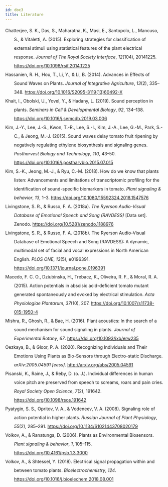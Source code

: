 ```yaml
---
id: doc3
title: Literature
---
```


<head>
<meta http-equiv="Content-Type" content="text/html; charset=utf-8"/>
<title>Literaturverzeichnis</title>
</head>
<body>
<div class="csl-bib-body" style="line-height: 2; margin-left: 2em; text-indent:-2em;">
  <div class="csl-entry">Chatterjee, S. K., Das, S., Maharatna, K., Masi, E., Santopolo, L., Mancuso, S., &amp; Vitaletti, A. (2015). Exploring strategies for classification of external stimuli using statistical features of the plant electrical response. <i>Journal of The Royal Society Interface</i>, <i>12</i>(104), 20141225. <a href="https://doi.org/10.1098/rsif.2014.1225">https://doi.org/10.1098/rsif.2014.1225</a></div>
  <span class="Z3988" title="url_ver=Z39.88-2004&amp;ctx_ver=Z39.88-2004&amp;rfr_id=info%3Asid%2Fzotero.org%3A2&amp;rft_id=info%3Adoi%2F10.1098%2Frsif.2014.1225&amp;rft_val_fmt=info%3Aofi%2Ffmt%3Akev%3Amtx%3Ajournal&amp;rft.genre=article&amp;rft.atitle=Exploring%20strategies%20for%20classification%20of%20external%20stimuli%20using%20statistical%20features%20of%20the%20plant%20electrical%20response&amp;rft.jtitle=Journal%20of%20The%20Royal%20Society%20Interface&amp;rft.stitle=Journal%20of%20The%20Royal%20Society%20Interface&amp;rft.volume=12&amp;rft.issue=104&amp;rft.aufirst=Shre%20Kumar&amp;rft.aulast=Chatterjee&amp;rft.au=Shre%20Kumar%20Chatterjee&amp;rft.au=Saptarshi%20Das&amp;rft.au=Koushik%20Maharatna&amp;rft.au=Elisa%20Masi&amp;rft.au=Luisa%20Santopolo&amp;rft.au=Stefano%20Mancuso&amp;rft.au=Andrea%20Vitaletti&amp;rft.date=2015-03-06&amp;rft.pages=20141225"></span>
  <div class="csl-entry">Hassanien, R. H., Hou, T., Li, Y., &amp; Li, B. (2014). Advances in Effects of Sound Waves on Plants. <i>Journal of Integrative Agriculture</i>, <i>13</i>(2), 335–348. <a href="https://doi.org/10.1016/S2095-3119(13)60492-X">https://doi.org/10.1016/S2095-3119(13)60492-X</a></div>
  <span class="Z3988" title="url_ver=Z39.88-2004&amp;ctx_ver=Z39.88-2004&amp;rfr_id=info%3Asid%2Fzotero.org%3A2&amp;rft_id=info%3Adoi%2F10.1016%2FS2095-3119(13)60492-X&amp;rft_val_fmt=info%3Aofi%2Ffmt%3Akev%3Amtx%3Ajournal&amp;rft.genre=article&amp;rft.atitle=Advances%20in%20Effects%20of%20Sound%20Waves%20on%20Plants&amp;rft.jtitle=Journal%20of%20Integrative%20Agriculture&amp;rft.stitle=Journal%20of%20Integrative%20Agriculture&amp;rft.volume=13&amp;rft.issue=2&amp;rft.aufirst=Reda%20HE&amp;rft.aulast=Hassanien&amp;rft.au=Reda%20HE%20Hassanien&amp;rft.au=Tian-zhen%20Hou&amp;rft.au=Yu-feng%20Li&amp;rft.au=Bao-ming%20Li&amp;rft.date=2014-02-01&amp;rft.pages=335-348&amp;rft.spage=335&amp;rft.epage=348&amp;rft.issn=2095-3119&amp;rft.language=en"></span>
  <div class="csl-entry">Khait, I., Obolski, U., Yovel, Y., &amp; Hadany, L. (2019). Sound perception in plants. <i>Seminars in Cell &amp; Developmental Biology</i>, <i>92</i>, 134–138. <a href="https://doi.org/10.1016/j.semcdb.2019.03.006">https://doi.org/10.1016/j.semcdb.2019.03.006</a></div>
  <span class="Z3988" title="url_ver=Z39.88-2004&amp;ctx_ver=Z39.88-2004&amp;rfr_id=info%3Asid%2Fzotero.org%3A2&amp;rft_id=info%3Adoi%2F10.1016%2Fj.semcdb.2019.03.006&amp;rft_val_fmt=info%3Aofi%2Ffmt%3Akev%3Amtx%3Ajournal&amp;rft.genre=article&amp;rft.atitle=Sound%20perception%20in%20plants&amp;rft.jtitle=Seminars%20in%20Cell%20%26%20Developmental%20Biology&amp;rft.stitle=Seminars%20in%20Cell%20%26%20Developmental%20Biology&amp;rft.volume=92&amp;rft.aufirst=I.&amp;rft.aulast=Khait&amp;rft.au=I.%20Khait&amp;rft.au=U.%20Obolski&amp;rft.au=Y.%20Yovel&amp;rft.au=L.%20Hadany&amp;rft.date=2019-08-01&amp;rft.pages=134-138&amp;rft.spage=134&amp;rft.epage=138&amp;rft.issn=1084-9521&amp;rft.language=en"></span>
  <div class="csl-entry">Kim, J.-Y., Lee, J.-S., Kwon, T.-R., Lee, S.-I., Kim, J.-A., Lee, G.-M., Park, S.-C., &amp; Jeong, M.-J. (2015). Sound waves delay tomato fruit ripening by negatively regulating ethylene biosynthesis and signaling genes. <i>Postharvest Biology and Technology</i>, <i>110</i>, 43–50. <a href="https://doi.org/10.1016/j.postharvbio.2015.07.015">https://doi.org/10.1016/j.postharvbio.2015.07.015</a></div>
  <span class="Z3988" title="url_ver=Z39.88-2004&amp;ctx_ver=Z39.88-2004&amp;rfr_id=info%3Asid%2Fzotero.org%3A2&amp;rft_id=info%3Adoi%2F10.1016%2Fj.postharvbio.2015.07.015&amp;rft_val_fmt=info%3Aofi%2Ffmt%3Akev%3Amtx%3Ajournal&amp;rft.genre=article&amp;rft.atitle=Sound%20waves%20delay%20tomato%20fruit%20ripening%20by%20negatively%20regulating%20ethylene%20biosynthesis%20and%20signaling%20genes&amp;rft.jtitle=Postharvest%20Biology%20and%20Technology&amp;rft.stitle=Postharvest%20Biology%20and%20Technology&amp;rft.volume=110&amp;rft.aufirst=Joo-Yeol&amp;rft.aulast=Kim&amp;rft.au=Joo-Yeol%20Kim&amp;rft.au=Jin-Su%20Lee&amp;rft.au=Taek-Ryoun%20Kwon&amp;rft.au=Soo-In%20Lee&amp;rft.au=Jin-A.%20Kim&amp;rft.au=Gyu-Myoung%20Lee&amp;rft.au=Soo-Chul%20Park&amp;rft.au=Mi-Jeong%20Jeong&amp;rft.date=2015-12-01&amp;rft.pages=43-50&amp;rft.spage=43&amp;rft.epage=50&amp;rft.issn=0925-5214&amp;rft.language=en"></span>
  <div class="csl-entry">Kim, S.-K., Jeong, M.-J., &amp; Ryu, C.-M. (2018). How do we know that plants listen: Advancements and limitations of transcriptomic profiling for the identification of sound-specific biomarkers in tomato. <i>Plant signaling &amp; behavior</i>, <i>13</i>, 1–3. <a href="https://doi.org/10.1080/15592324.2018.1547576">https://doi.org/10.1080/15592324.2018.1547576</a></div>
  <span class="Z3988" title="url_ver=Z39.88-2004&amp;ctx_ver=Z39.88-2004&amp;rfr_id=info%3Asid%2Fzotero.org%3A2&amp;rft_id=info%3Adoi%2F10.1080%2F15592324.2018.1547576&amp;rft_val_fmt=info%3Aofi%2Ffmt%3Akev%3Amtx%3Ajournal&amp;rft.genre=article&amp;rft.atitle=How%20do%20we%20know%20that%20plants%20listen%3A%20Advancements%20and%20limitations%20of%20transcriptomic%20profiling%20for%20the%20identification%20of%20sound-specific%20biomarkers%20in%20tomato&amp;rft.jtitle=Plant%20signaling%20%26%20behavior&amp;rft.stitle=Plant%20signaling%20%26%20behavior&amp;rft.volume=13&amp;rft.aufirst=Seon-Kyu&amp;rft.aulast=Kim&amp;rft.au=Seon-Kyu%20Kim&amp;rft.au=Mi-Jeong%20Jeong&amp;rft.au=Choong-Min%20Ryu&amp;rft.date=2018-11-16&amp;rft.pages=1-3&amp;rft.spage=1&amp;rft.epage=3"></span>
  <div class="csl-entry">Livingstone, S. R., &amp; Russo, F. A. (2018a). <i>The Ryerson Audio-Visual Database of Emotional Speech and Song (RAVDESS)</i> [Data set]. Zenodo. <a href="https://doi.org/10.5281/zenodo.1188976">https://doi.org/10.5281/zenodo.1188976</a></div>
  <span class="Z3988" title="url_ver=Z39.88-2004&amp;ctx_ver=Z39.88-2004&amp;rfr_id=info%3Asid%2Fzotero.org%3A2&amp;rft_val_fmt=info%3Aofi%2Ffmt%3Akev%3Amtx%3Adc&amp;rft.type=document&amp;rft.title=The%20Ryerson%20Audio-Visual%20Database%20of%20Emotional%20Speech%20and%20Song%20(RAVDESS)&amp;rft.publisher=Zenodo&amp;rft.description=Citing%20the%20RAVDESS%20The%20RAVDESS%20is%20released%20under%20a%20Creative%20Commons%20Attribution%20license%2C%20so%20please%20cite%20the%20RAVDESS%20if%20it%20is%20used%20in%20your%20work%20in%20any%20form.%C2%A0%20Published%20academic%20papers%20should%20use%20the%20academic%20paper%20citation%20for%20our%20PLoS1%20paper.%C2%A0%20Personal%20works%2C%20such%20as%20machine%20learning%20projects%2Fblog%20posts%2C%20should%20provide%20a%20URL%20to%20this%20Zenodo%20page%2C%20though%20a%20reference%20to%20our%20PLoS1%20paper%20would%20also%20be%20appreciated.%20Academic%20paper%20citation%20Livingstone%20SR%2C%20Russo%20FA%20(2018)%20The%20Ryerson%20Audio-Visual%20Database%20of%20Emotional%20Speech%20and%20Song%20(RAVDESS)%3A%20A%20dynamic%2C%20multimodal%20set%20of%20facial%20and%20vocal%20expressions%20in%20North%20American%20English.%20PLoS%20ONE%2013(5)%3A%20e0196391.%20https%3A%2F%2Fdoi.org%2F10.1371%2Fjournal.pone.0196391.%20Personal%20use%20citation%20Include%20a%20link%20to%20this%20Zenodo%20page%20-%20https%3A%2F%2Fzenodo.org%2Frecord%2F1188976%20Commercial%20Licenses%20Commercial%20licenses%20for%20the%20RAVDESS%20can%20be%20purchased.%C2%A0%20For%20more%20information%2C%20please%20visit%20our%20license%20fee%20page%2C%20or%20contact%20us%20at%20ravdess%40gmail.com.%20Contact%20Information%20If%20you%20would%20like%20further%20information%20about%20the%20RAVDESS%2C%20to%20purchase%20a%20commercial%20license%2C%20or%20if%20you%20experience%20any%20issues%20downloading%20files%2C%20please%20contact%20us%20at%20ravdess%40gmail.com.%20Example%20Videos%20Watch%20a%20sample%20of%20the%20RAVDESS%20speech%20and%20song%20videos.%20Emotion%20Classification%20Users%20If%20you're%20interested%20in%20using%20machine%20learning%20to%20classify%20emotional%20expressions%20with%20the%20RAVDESS%2C%20please%20see%20our%20new%20RAVDESS%20Facial%20Landmark%20Tracking%20data%20set%20%5BZenodo%20project%20page%5D.%20Construction%20and%20Validation%20Full%20details%20on%20the%20construction%20and%20perceptual%20validation%20of%20the%20RAVDESS%20are%20described%20in%20our%20PLoS%20ONE%20paper%20-%20https%3A%2F%2Fdoi.org%2F10.1371%2Fjournal.pone.0196391.%20The%20RAVDESS%20contains%207356%20files.%20Each%20file%C2%A0was%20rated%2010%20times%20on%20emotional%20validity%2C%20intensity%2C%20and%20genuineness.%20Ratings%20were%20provided%20by%20247%20individuals%20who%20were%20characteristic%20of%20untrained%20adult%20research%20participants%20from%20North%20America.%20A%20further%20set%20of%2072%20participants%20provided%20test-retest%20data.%20High%20levels%20of%20emotional%20validity%2C%20interrater%20reliability%2C%C2%A0and%20test-retest%20intrarater%20reliability%20were%20reported.%20Validation%20data%20is%20open-access%2C%20and%20can%20be%20downloaded%20along%20with%20our%20paper%20from%20PLoS%20ONE.%20Description%20The%20Ryerson%20Audio-Visual%20Database%20of%20Emotional%20Speech%20and%20Song%20(RAVDESS)%20contains%207356%20files%20(total%20size%3A%2024.8%20GB).%20The%20database%20contains%2024%20professional%20actors%20(12%20female%2C%2012%20male)%2C%20vocalizing%20two%20lexically-matched%20statements%20in%20a%20neutral%20North%20American%20accent.%20Speech%20includes%20calm%2C%20happy%2C%20sad%2C%20angry%2C%20fearful%2C%20surprise%2C%20and%20disgust%20expressions%2C%20and%20song%20contains%20calm%2C%20happy%2C%20sad%2C%20angry%2C%20and%20fearful%20emotions.%20Each%20expression%20is%20produced%20at%20two%20levels%20of%20emotional%20intensity%20(normal%2C%20strong)%2C%20with%20an%20additional%20neutral%20expression.%20All%20conditions%20are%20available%20in%20three%20modality%20formats%3A%20Audio-only%C2%A0(16bit%2C%2048kHz%20.wav)%2C%20Audio-Video%20(720p%20H.264%2C%20AAC%2048kHz%2C%20.mp4)%2C%20and%20Video-only%20(no%20sound).%C2%A0%C2%A0Note%2C%20there%20are%20no%20song%20files%20for%20Actor_18.%20Audio-only%C2%A0files%20Audio-only%20files%20of%20all%20actors%20(01-24)%20are%20available%20as%20two%20separate%20zip%20files%20(~200%20MB%20each)%3A%20Speech%20file%20(Audio_Speech_Actors_01-24.zip%2C%20215%20MB)%20contains%201440%20files%3A%2060%20trials%20per%20actor%20x%2024%20actors%20%3D%201440.%C2%A0%20Song%20file%20(Audio_Song_Actors_01-24.zip%2C%20198%20MB)%20contains%201012%20files%3A%2044%20trials%20per%20actor%20x%2023%20actors%20%3D%201012.%20Audio-Visual%20and%20Video-only%20files%20Video%20files%20are%20provided%20as%20separate%20zip%20downloads%20for%20each%20actor%20(01-24%2C%20~500%20MB%20each)%2C%20and%20are%20split%20into%20separate%20speech%20and%20song%20downloads%3A%20Speech%20files%20(Video_Speech_Actor_01.zip%20to%20Video_Speech_Actor_24.zip)%20collectively%20contains%202880%20files%3A%2060%20trials%20per%20actor%20x%202%20modalities%20(AV%2C%20VO)%20x%C2%A024%20actors%C2%A0%3D%202880.%20Song%20files%20(Video_Song_Actor_01.zip%20to%20Video_Song_Actor_24.zip)%20collectively%20contains%202024%20files%3A%2044%20trials%20per%20actor%20x%202%20modalities%20(AV%2C%20VO)%20x%C2%A023%20actors%C2%A0%3D%202024.%20File%20Summary%20In%20total%2C%20the%20RAVDESS%20collection%20includes%207356%20files%20(2880%2B2024%2B1440%2B1012%20files).%20File%20naming%20convention%20Each%20of%20the%207356%20RAVDESS%20files%20has%20a%20unique%20filename.%20The%20filename%20consists%20of%20a%207-part%20numerical%20identifier%20(e.g.%2C%2002-01-06-01-02-01-12.mp4).%20These%20identifiers%20define%20the%20stimulus%20characteristics%3A%C2%A0%20Filename%20identifiers%C2%A0%20Modality%20(01%20%3D%20full-AV%2C%2002%20%3D%20video-only%2C%2003%20%3D%20audio-only).%20Vocal%20channel%20(01%20%3D%20speech%2C%2002%20%3D%20song).%20Emotion%20(01%20%3D%20neutral%2C%2002%20%3D%20calm%2C%2003%20%3D%20happy%2C%2004%20%3D%20sad%2C%2005%20%3D%20angry%2C%2006%20%3D%20fearful%2C%2007%20%3D%20disgust%2C%2008%20%3D%20surprised).%20Emotional%20intensity%20(01%20%3D%20normal%2C%2002%20%3D%20strong).%20NOTE%3A%20There%20is%20no%20strong%20intensity%20for%20the%20'neutral'%20emotion.%20Statement%20(01%20%3D%20%22Kids%20are%20talking%20by%20the%20door%22%2C%2002%20%3D%20%22Dogs%20are%20sitting%20by%20the%20door%22).%20Repetition%20(01%20%3D%201st%20repetition%2C%2002%20%3D%202nd%20repetition).%20Actor%20(01%20to%2024.%20Odd%20numbered%20actors%20are%20male%2C%20even%20numbered%20actors%20are%20female).%20Filename%20example%3A%2002-01-06-01-02-01-12.mp4%C2%A0%20Video-only%20(02)%20Speech%20(01)%20Fearful%20(06)%20Normal%20intensity%20(01)%20Statement%20%22dogs%22%20(02)%201st%20Repetition%20(01)%2012th%20Actor%20(12)%20Female%2C%20as%20the%20actor%20ID%20number%20is%20even.%20License%20information%20The%20RAVDESS%20is%20released%20under%20a%20Creative%20Commons%20Attribution-NonCommercial-ShareAlike%204.0%20International%20License%2C%C2%A0CC%20BY-NC-SA%204.0%C2%A0%20Commercial%20licenses%20for%20the%20RAVDESS%20can%20also%20be%20purchased.%C2%A0%20For%20more%20information%2C%20please%20visit%20our%20license%20fee%20page%2C%20or%20contact%20us%20at%20ravdess%40gmail.com.%20Related%20Data%20sets%20RAVDESS%20Facial%20Landmark%20Tracking%20data%20set%20%5BZenodo%20project%20page%5D.&amp;rft.identifier=https%3A%2F%2Fzenodo.org%2Frecord%2F1188976%23.YLDGaJMzako&amp;rft.aufirst=Steven%20R.&amp;rft.aulast=Livingstone&amp;rft.au=Steven%20R.%20Livingstone&amp;rft.au=Frank%20A.%20Russo&amp;rft.date=2018-04-05"></span>
  <div class="csl-entry">Livingstone, S. R., &amp; Russo, F. A. (2018b). The Ryerson Audio-Visual Database of Emotional Speech and Song (RAVDESS): A dynamic, multimodal set of facial and vocal expressions in North American English. <i>PLOS ONE</i>, <i>13</i>(5), e0196391. <a href="https://doi.org/10.1371/journal.pone.0196391">https://doi.org/10.1371/journal.pone.0196391</a></div>
  <span class="Z3988" title="url_ver=Z39.88-2004&amp;ctx_ver=Z39.88-2004&amp;rfr_id=info%3Asid%2Fzotero.org%3A2&amp;rft_id=info%3Adoi%2F10.1371%2Fjournal.pone.0196391&amp;rft_val_fmt=info%3Aofi%2Ffmt%3Akev%3Amtx%3Ajournal&amp;rft.genre=article&amp;rft.atitle=The%20Ryerson%20Audio-Visual%20Database%20of%20Emotional%20Speech%20and%20Song%20(RAVDESS)%3A%20A%20dynamic%2C%20multimodal%20set%20of%20facial%20and%20vocal%20expressions%20in%20North%20American%20English&amp;rft.jtitle=PLOS%20ONE&amp;rft.stitle=PLOS%20ONE&amp;rft.volume=13&amp;rft.issue=5&amp;rft.aufirst=Steven%20R.&amp;rft.aulast=Livingstone&amp;rft.au=Steven%20R.%20Livingstone&amp;rft.au=Frank%20A.%20Russo&amp;rft.date=2018-05-16&amp;rft.pages=e0196391&amp;rft.issn=1932-6203&amp;rft.language=en"></span>
  <div class="csl-entry">Macedo, F. C. O., Dziubinska, H., Trebacz, K., Oliveira, R. F., &amp; Moral, R. A. (2015). Action potentials in abscisic acid-deficient tomato mutant generated spontaneously and evoked by electrical stimulation. <i>Acta Physiologiae Plantarum</i>, <i>37</i>(10), 207. <a href="https://doi.org/10.1007/s11738-015-1950-4">https://doi.org/10.1007/s11738-015-1950-4</a></div>
  <span class="Z3988" title="url_ver=Z39.88-2004&amp;ctx_ver=Z39.88-2004&amp;rfr_id=info%3Asid%2Fzotero.org%3A2&amp;rft_id=info%3Adoi%2F10.1007%2Fs11738-015-1950-4&amp;rft_val_fmt=info%3Aofi%2Ffmt%3Akev%3Amtx%3Ajournal&amp;rft.genre=article&amp;rft.atitle=Action%20potentials%20in%20abscisic%20acid-deficient%20tomato%20mutant%20generated%20spontaneously%20and%20evoked%20by%20electrical%20stimulation&amp;rft.jtitle=Acta%20Physiologiae%20Plantarum&amp;rft.stitle=Acta%20Physiol%20Plant&amp;rft.volume=37&amp;rft.issue=10&amp;rft.aufirst=F.%20C.%20O.&amp;rft.aulast=Macedo&amp;rft.au=F.%20C.%20O.%20Macedo&amp;rft.au=H.%20Dziubinska&amp;rft.au=K.%20Trebacz&amp;rft.au=R.%20F.%20Oliveira&amp;rft.au=R.%20A.%20Moral&amp;rft.date=2015-09-18&amp;rft.pages=207&amp;rft.issn=1861-1664&amp;rft.language=en"></span>
  <div class="csl-entry">Mishra, R., Ghosh, R., &amp; Bae, H. (2016). Plant acoustics: In the search of a sound mechanism for sound signaling in plants. <i>Journal of Experimental Botany</i>, <i>67</i>. <a href="https://doi.org/10.1093/jxb/erw235">https://doi.org/10.1093/jxb/erw235</a></div>
  <span class="Z3988" title="url_ver=Z39.88-2004&amp;ctx_ver=Z39.88-2004&amp;rfr_id=info%3Asid%2Fzotero.org%3A2&amp;rft_id=info%3Adoi%2F10.1093%2Fjxb%2Ferw235&amp;rft_val_fmt=info%3Aofi%2Ffmt%3Akev%3Amtx%3Ajournal&amp;rft.genre=article&amp;rft.atitle=Plant%20acoustics%3A%20In%20the%20search%20of%20a%20sound%20mechanism%20for%20sound%20signaling%20in%20plants&amp;rft.jtitle=Journal%20of%20Experimental%20Botany&amp;rft.stitle=Journal%20of%20Experimental%20Botany&amp;rft.volume=67&amp;rft.aufirst=Ratnesh&amp;rft.aulast=Mishra&amp;rft.au=Ratnesh%20Mishra&amp;rft.au=Ritesh%20Ghosh&amp;rft.au=Hanhong%20Bae&amp;rft.date=2016-05-26"></span>
  <div class="csl-entry">Oezkaya, B., &amp; Gloor, P. A. (2020). Recognizing Individuals and Their Emotions Using Plants as Bio-Sensors through Electro-static Discharge. <i>arXiv:2005.04591 [eess]</i>. <a href="http://arxiv.org/abs/2005.04591">http://arxiv.org/abs/2005.04591</a></div>
  <span class="Z3988" title="url_ver=Z39.88-2004&amp;ctx_ver=Z39.88-2004&amp;rfr_id=info%3Asid%2Fzotero.org%3A2&amp;rft_val_fmt=info%3Aofi%2Ffmt%3Akev%3Amtx%3Ajournal&amp;rft.genre=article&amp;rft.atitle=Recognizing%20Individuals%20and%20Their%20Emotions%20Using%20Plants%20as%20Bio-Sensors%20through%20Electro-static%20Discharge&amp;rft.jtitle=arXiv%3A2005.04591%20%5Beess%5D&amp;rft.aufirst=Buenyamin&amp;rft.aulast=Oezkaya&amp;rft.au=Buenyamin%20Oezkaya&amp;rft.au=Peter%20A.%20Gloor&amp;rft.date=2020-05-10"></span>
  <div class="csl-entry">Pisanski, K., Raine, J., &amp; Reby, D. (o.&nbsp;J.). Individual differences in human voice pitch are preserved from speech to screams, roars and pain cries. <i>Royal Society Open Science</i>, <i>7</i>(2), 191642. <a href="https://doi.org/10.1098/rsos.191642">https://doi.org/10.1098/rsos.191642</a></div>
  <span class="Z3988" title="url_ver=Z39.88-2004&amp;ctx_ver=Z39.88-2004&amp;rfr_id=info%3Asid%2Fzotero.org%3A2&amp;rft_id=info%3Adoi%2F10.1098%2Frsos.191642&amp;rft_val_fmt=info%3Aofi%2Ffmt%3Akev%3Amtx%3Ajournal&amp;rft.genre=article&amp;rft.atitle=Individual%20differences%20in%20human%20voice%20pitch%20are%20preserved%20from%20speech%20to%20screams%2C%20roars%20and%20pain%20cries&amp;rft.jtitle=Royal%20Society%20Open%20Science&amp;rft.stitle=Royal%20Society%20Open%20Science&amp;rft.volume=7&amp;rft.issue=2&amp;rft.aufirst=Katarzyna&amp;rft.aulast=Pisanski&amp;rft.au=Katarzyna%20Pisanski&amp;rft.au=Jordan%20Raine&amp;rft.au=David%20Reby&amp;rft.pages=191642"></span>
  <div class="csl-entry">Pyatygin, S. S., Opritov, V. A., &amp; Vodeneev, V. A. (2008). Signaling role of action potential in higher plants. <i>Russian Journal of Plant Physiology</i>, <i>55</i>(2), 285–291. <a href="https://doi.org/10.1134/S1021443708020179">https://doi.org/10.1134/S1021443708020179</a></div>
  <span class="Z3988" title="url_ver=Z39.88-2004&amp;ctx_ver=Z39.88-2004&amp;rfr_id=info%3Asid%2Fzotero.org%3A2&amp;rft_id=info%3Adoi%2F10.1134%2FS1021443708020179&amp;rft_val_fmt=info%3Aofi%2Ffmt%3Akev%3Amtx%3Ajournal&amp;rft.genre=article&amp;rft.atitle=Signaling%20role%20of%20action%20potential%20in%20higher%20plants&amp;rft.jtitle=Russian%20Journal%20of%20Plant%20Physiology&amp;rft.stitle=Russ%20J%20Plant%20Physiol&amp;rft.volume=55&amp;rft.issue=2&amp;rft.aufirst=S.%20S.&amp;rft.aulast=Pyatygin&amp;rft.au=S.%20S.%20Pyatygin&amp;rft.au=V.%20A.%20Opritov&amp;rft.au=V.%20A.%20Vodeneev&amp;rft.date=2008-03-01&amp;rft.pages=285-291&amp;rft.spage=285&amp;rft.epage=291&amp;rft.issn=1608-3407&amp;rft.language=en"></span>
  <div class="csl-entry">Volkov, A., &amp; Ranatunga, D. (2006). Plants as Environmental Biosensors. <i>Plant signaling &amp; behavior</i>, <i>1</i>, 105–115. <a href="https://doi.org/10.4161/psb.1.3.3000">https://doi.org/10.4161/psb.1.3.3000</a></div>
  <span class="Z3988" title="url_ver=Z39.88-2004&amp;ctx_ver=Z39.88-2004&amp;rfr_id=info%3Asid%2Fzotero.org%3A2&amp;rft_id=info%3Adoi%2F10.4161%2Fpsb.1.3.3000&amp;rft_val_fmt=info%3Aofi%2Ffmt%3Akev%3Amtx%3Ajournal&amp;rft.genre=article&amp;rft.atitle=Plants%20as%20Environmental%20Biosensors&amp;rft.jtitle=Plant%20signaling%20%26%20behavior&amp;rft.stitle=Plant%20signaling%20%26%20behavior&amp;rft.volume=1&amp;rft.aufirst=Alexander&amp;rft.aulast=Volkov&amp;rft.au=Alexander%20Volkov&amp;rft.au=Don%20Ranatunga&amp;rft.date=2006-06-01&amp;rft.pages=105-15&amp;rft.spage=105&amp;rft.epage=15"></span>
  <div class="csl-entry">Volkov, A., &amp; Shtessel, Y. (2018). Electrical signal propagation within and between tomato plants. <i>Bioelectrochemistry</i>, <i>124</i>. <a href="https://doi.org/10.1016/j.bioelechem.2018.08.001">https://doi.org/10.1016/j.bioelechem.2018.08.001</a></div>
  <span class="Z3988" title="url_ver=Z39.88-2004&amp;ctx_ver=Z39.88-2004&amp;rfr_id=info%3Asid%2Fzotero.org%3A2&amp;rft_id=info%3Adoi%2F10.1016%2Fj.bioelechem.2018.08.001&amp;rft_val_fmt=info%3Aofi%2Ffmt%3Akev%3Amtx%3Ajournal&amp;rft.genre=article&amp;rft.atitle=Electrical%20signal%20propagation%20within%20and%20between%20tomato%20plants&amp;rft.jtitle=Bioelectrochemistry&amp;rft.stitle=Bioelectrochemistry&amp;rft.volume=124&amp;rft.aufirst=Alexander&amp;rft.aulast=Volkov&amp;rft.au=Alexander%20Volkov&amp;rft.au=Yuri%20Shtessel&amp;rft.date=2018-08-01"></span>
</div></body>
